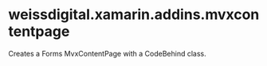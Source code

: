 # weissdigital.xamarin.addins.mvxcontentpage
Creates a Forms MvxContentPage with a CodeBehind class.
